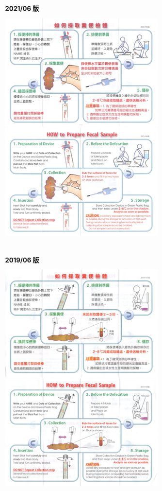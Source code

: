 ## 2021/06 版
![](台南新樓醫院-體檢-如何採取犯便檢體-202106-cht.jpg)
<br>
![](台南新樓醫院-體檢-如何採取犯便檢體-202106-en.jpg)

<br>

## 2019/06 版
![](台南新樓醫院-體檢-如何採取犯便檢體-cht.jpg)
<br>
![](台南新樓醫院-體檢-如何採取犯便檢體-en.jpg)
